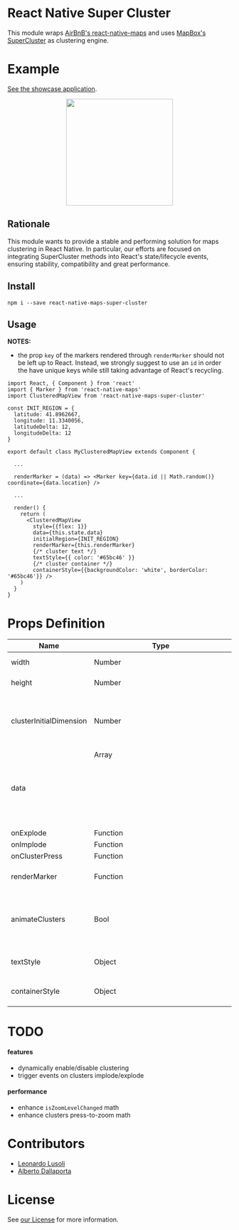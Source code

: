 # React Native Super Cluster
This module wraps [AirBnB's react-native-maps](https://github.com/airbnb/react-native-maps) and uses [MapBox's SuperCluster](https://github.com/mapbox/supercluster) as clustering engine.

# Example

[See the showcase application](https://github.com/novalabio/react-native-maps-super-cluster-example).

<center>
<img src="https://github.com/novalabio/react-native-maps-super-cluster-example/blob/master/assets/demo.gif?raw=true" width="240">
</center>

## Rationale
This module wants to provide a stable and performing solution for maps clustering in React Native. In particular, our efforts are focused on integrating SuperCluster methods into React's state/lifecycle events, ensuring stability, compatibility and great performance.

## Install
`npm i --save react-native-maps-super-cluster`

## Usage

**NOTES:**

* the prop `key` of the markers rendered through `renderMarker` should not be left up to React. Instead, we strongly suggest to use an `id` in order the have unique keys while still taking advantage of React's recycling.

```JSX
import React, { Component } from 'react'
import { Marker } from 'react-native-maps'
import ClusteredMapView from 'react-native-maps-super-cluster'

const INIT_REGION = {
  latitude: 41.8962667,
  longitude: 11.3340056,
  latitudeDelta: 12,
  longitudeDelta: 12
}

export default class MyClusteredMapView extends Component {
  
  ...

  renderMarker = (data) => <Marker key={data.id || Math.random()} coordinate={data.location} />

  ...

  render() {
    return (
      <ClusteredMapView
        style={{flex: 1}}
        data={this.state.data}
        initialRegion={INIT_REGION}
        renderMarker={this.renderMarker}
        {/* cluster text */}
        textStyle={{ color: '#65bc46' }}
        {/* cluster container */}
        containerStyle={{backgroundColor: 'white', borderColor: '#65bc46'}} />
    )
  }
}
```

# Props Definition

**Name** | **Type** | **Required** | **Default** | **Note**
---------|----------|--------------|-------------|---------
width | Number | false | window width | map's width
height | Number | false | window height | map's height
clusterInitialDimension | Number | false | 30 | cluster view base dimension in dpi/ppi. Clusters size grows with amount of clustered markers
data | Array <Object> | true | undefined | Objects must have an attribute representing a `GeoPoint`, i.e. `{ latitude: x, longitude: y }`
onExplode | Function | false | undefined | TODO
onImplode | Function | false | undefined | TODO
onClusterPress | Function | false | undefined |
renderMarker | Function | false | undefined | Must return a react-native-maps' Marker component
animateClusters | Bool | false | true | Animate imploding/exploding of clusters' markers and clusters size change. **Works only on iOS**.
textStyle | Object | false | NovaLab Brand colors | Style of the `Text` component used for clusters counters
containerStyle | Object | false | NovaLab Brand colors | Style of the clusters `View`

# TODO

#### features
* dynamically enable/disable clustering
* trigger events on clusters implode/explode
#### performance
* enhance `isZoomLevelChanged` math
* enhance clusters press-to-zoom math

# Contributors

* [Leonardo Lusoli](https://github.com/leolusoli)
* [Alberto Dallaporta](https://github.com/39otrebla)

# License
See [our License](https://github.com/novalabio/react-native-maps-super-cluster/blob/master/LICENSE) for more information.
